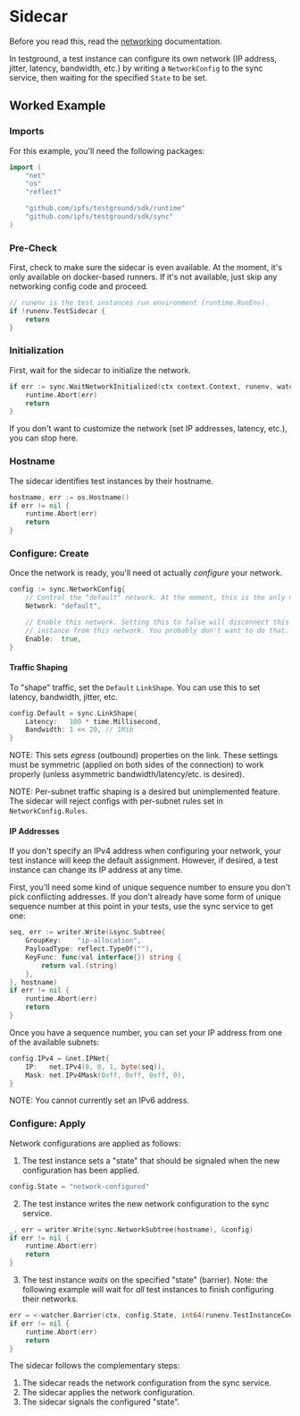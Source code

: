 # Sidecar

Before you read this, read the 
[networking](https://github.com/ipfs/testground/blob/master/docs/NETWORKING.md)
documentation.

In testground, a test instance can configure its own network (IP address,
jitter, latency, bandwidth, etc.) by writing a `NetworkConfig` to the sync
service, then waiting for the specified `State` to be set.

## Worked Example

### Imports

For this example, you'll need the following packages:

```go
import (
	"net"
	"os"
	"reflect"

	"github.com/ipfs/testground/sdk/runtime"
	"github.com/ipfs/testground/sdk/sync"
)
```

### Pre-Check

First, check to make sure the sidecar is even available. At the moment, it's
only available on docker-based runners. If it's not available, just skip any
networking config code and proceed.

```go
// runenv is the test instances run environment (runtime.RunEnv).
if !runenv.TestSidecar {
    return
}
```

### Initialization

First, wait for the sidecar to initialize the network.

```go
if err := sync.WaitNetworkInitialized(ctx context.Context, runenv, watcher); err != nil {
    runtime.Abort(err)
    return
}
```

If you don't want to customize the network (set IP addresses, latency, etc.),
you can stop here.

### Hostname

The sidecar identifies test instances by their hostname.

```go
hostname, err := os.Hostname()
if err != nil {
    runtime.Abort(err)
    return
}
```

### Configure: Create

Once the network is ready, you'll need ot actually _configure_ your network.

```go
config := sync.NetworkConfig{
    // Control the "default" network. At the moment, this is the only network.
    Network: "default",

    // Enable this network. Setting this to false will disconnect this test 
    // instance from this network. You probably don't want to do that.
    Enable:  true,
}
```

#### Traffic Shaping

To "shape" traffic, set the `Default` `LinkShape`. You can use this to set
latency, bandwidth, jitter, etc.

```go
config.Default = sync.LinkShape{
    Latency:   100 * time.Millisecond,
    Bandwidth: 1 << 20, // 1Mib
}
```

NOTE: This sets _egress_ (outbound) properties on the link. These settings must
be symmetric (applied on both sides of the connection) to work properly (unless
asymmetric bandwidth/latency/etc. is desired).

NOTE: Per-subnet traffic shaping is a desired but unimplemented feature.
The sidecar will reject configs with per-subnet rules set in
`NetworkConfig.Rules`.

#### IP Addresses

If you don't specify an IPv4 address when configuring your network, your test
instance will keep the default assignment. However, if desired, a test instance
can change its IP address at any time.

First, you'll need some kind of unique sequence number to ensure you don't pick
conflicting addresses. If you don't already have some form of unique sequence
number at this point in your tests, use the sync service to get one:

```go
seq, err := writer.Write(&sync.Subtree{
    GroupKey:    "ip-allocation",
    PayloadType: reflect.TypeOf(""),
    KeyFunc: func(val interface{}) string {
        return val.(string)
    },
}, hostname)
if err != nil {
    runtime.Abort(err)
    return
}
```

Once you have a sequence number, you can set your IP address from one of the
available subnets:

```go
config.IPv4 = &net.IPNet{
    IP:   net.IPv4(8, 0, 1, byte(seq)),
    Mask: net.IPv4Mask(0xff, 0xff, 0xff, 0),
}
```

NOTE: You cannot currently set an IPv6 address.

### Configure: Apply

Network configurations are applied as follows:

1. The test instance sets a "state" that should be signaled when the new
   configuration has been applied.

```go
config.State = "network-configured"
```

2. The test instance writes the new network configuration to the sync service.

```go
_, err = writer.Write(sync.NetworkSubtree(hostname), &config)
if err != nil {
    runtime.Abort(err)
    return
}
```

3. The test instance _waits_ on the specified "state" (barrier). Note: the
   following example will wait for _all_ test instances to finish configuring
   their networks.

```go
err = <-watcher.Barrier(ctx, config.State, int64(runenv.TestInstanceCount))
if err != nil {
    runtime.Abort(err)
    return
}
```

The sidecar follows the complementary steps:

1. The sidecar reads the network configuration from the sync service.
2. The sidecar applies the network configuration.
3. The sidecar signals the configured "state".

